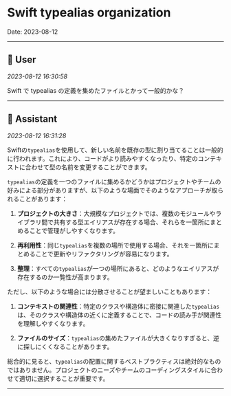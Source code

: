 # Swift typealias organization

Date: 2023-08-12

---

## 👤 User
*2023-08-12 16:30:58*

Swift で typealias の定義を集めたファイルとかって一般的かな？

---

## 🤖 Assistant
*2023-08-12 16:31:28*

Swiftの`typealias`を使用して、新しい名前を既存の型に割り当てることは一般的に行われます。これにより、コードがより読みやすくなったり、特定のコンテキストに合わせて型の名前を変更することができます。

`typealias`の定義を一つのファイルに集めるかどうかはプロジェクトやチームの好みによる部分がありますが、以下のような場面でそのようなアプローチが取られることがあります：

1. **プロジェクトの大きさ**：大規模なプロジェクトでは、複数のモジュールやライブラリ間で共有する型エイリアスが存在する場合、それらを一箇所にまとめることで管理がしやすくなります。

2. **再利用性**：同じ`typealias`を複数の場所で使用する場合、それを一箇所にまとめることで更新やリファクタリングが容易になります。

3. **整理**：すべての`typealias`が一つの場所にあると、どのようなエイリアスが存在するのか一覧性が高まります。

ただし、以下のような場合には分散させることが望ましいこともあります：

1. **コンテキストの関連性**：特定のクラスや構造体に密接に関連した`typealias`は、そのクラスや構造体の近くに定義することで、コードの読み手が関連性を理解しやすくなります。

2. **ファイルのサイズ**：`typealias`の集めたファイルが大きくなりすぎると、逆に探しにくくなることがあります。

総合的に見ると、`typealias`の配置に関するベストプラクティスは絶対的なものではありません。プロジェクトのニーズやチームのコーディングスタイルに合わせて適切に選択することが重要です。

---
